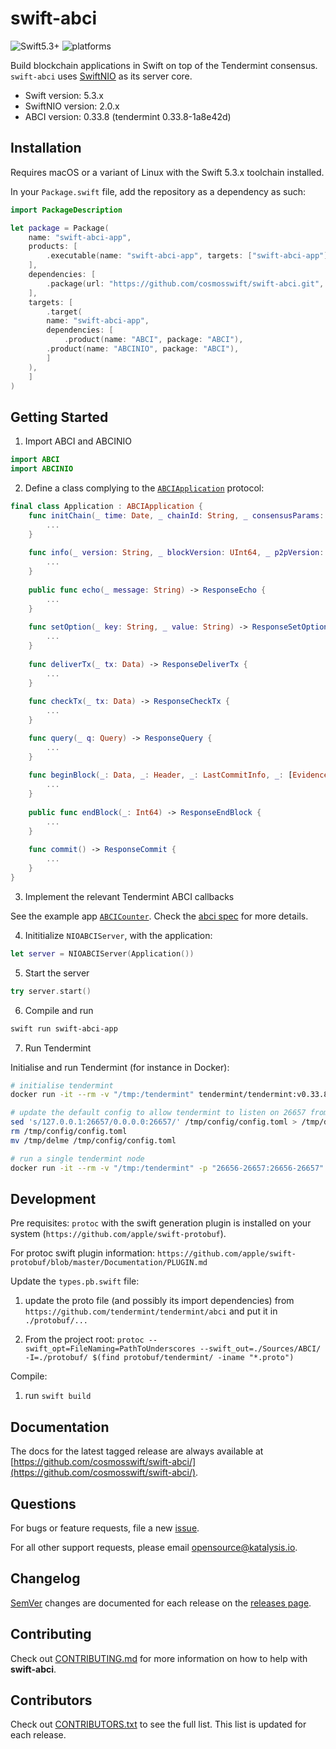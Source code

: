 # swift-abci
![Swift5.3+](https://img.shields.io/badge/Swift-5.3+-blue.svg)
![platforms](https://img.shields.io/badge/platforms-macOS%20%7C%20linux-orange.svg)

Build blockchain applications in Swift on top of the Tendermint consensus. `swift-abci` uses [SwiftNIO](https://github.com/apple/swift-nio) as its server core.

- Swift version: 5.3.x
- SwiftNIO version: 2.0.x
- ABCI version: 0.33.8 (tendermint 0.33.8-1a8e42d)


## Installation

Requires macOS or a variant of Linux with the Swift 5.3.x toolchain installed.

In your `Package.swift` file, add the repository as a dependency as such:

``` swift
import PackageDescription

let package = Package(
    name: "swift-abci-app",
    products: [
        .executable(name: "swift-abci-app", targets: ["swift-abci-app"]),
    ],
    dependencies: [
        .package(url: "https://github.com/cosmosswift/swift-abci.git", .upToNextMajor(from: "1.0.0")),
    ],
    targets: [
        .target(
	    name: "swift-abci-app", 
	    dependencies: [
	        .product(name: "ABCI", package: "ABCI"), 
		.product(name: "ABCINIO", package: "ABCI"),
	    ]
	),
    ]
)
```

## Getting Started

1. Import ABCI and ABCINIO

```swift
import ABCI
import ABCINIO
```

2. Define a class complying to the [`ABCIApplication`](/Sources/ABCI/ABCIApplication.swift) protocol:

``` swift
final class Application : ABCIApplication {
    func initChain(_ time: Date, _ chainId: String, _ consensusParams: ConsensusParams, _ updates: [ValidatorUpdate], _ appStateBytes: Data) -> ResponseInitChain {
        ... 
    }
    
    func info(_ version: String, _ blockVersion: UInt64, _ p2pVersion: UInt64) -> ResponseInfo {
        ... 
    }
    
    public func echo(_ message: String) -> ResponseEcho {
        ... 
    }
    
    func setOption(_ key: String, _ value: String) -> ResponseSetOption {
        ...
    }
    
    func deliverTx(_ tx: Data) -> ResponseDeliverTx {
        ...
    }
    
    func checkTx(_ tx: Data) -> ResponseCheckTx {
        ...
    }

    func query(_ q: Query) -> ResponseQuery {
        ...
    }
    
    func beginBlock(_: Data, _: Header, _: LastCommitInfo, _: [Evidence]) -> ResponseBeginBlock {
        ...
    }
    
    public func endBlock(_: Int64) -> ResponseEndBlock {
        ...
    }
    
    func commit() -> ResponseCommit {
        ...
    }
}
```

3. Implement the relevant Tendermint ABCI callbacks

See the example app [`ABCICounter`](/Sources/ABCICounter/main.swift). Check the [abci spec](https://github.com/tendermint/spec/blob/master/spec/abci/abci.md) for more details.

4. Inititialize `NIOABCIServer`, with the application:

```swift
let server = NIOABCIServer(Application())
```

5. Start the server

```swift
try server.start()
```

6. Compile and run

```bash
swift run swift-abci-app
```

7. Run Tendermint

Initialise and run Tendermint (for instance in Docker):

```bash
# initialise tendermint
docker run -it --rm -v "/tmp:/tendermint" tendermint/tendermint:v0.33.8 init

# update the default config to allow tendermint to listen on 26657 from the localhost
sed 's/127.0.0.1:26657/0.0.0.0:26657/' /tmp/config/config.toml > /tmp/delme
rm /tmp/config/config.toml
mv /tmp/delme /tmp/config/config.toml

# run a single tendermint node
docker run -it --rm -v "/tmp:/tendermint" -p "26656-26657:26656-26657"  tendermint/tendermint:v0.33.8 node --proxy_app="tcp://host.docker.internal:26658"
```

## Development

Pre requisites: `protoc` with the swift generation plugin is installed on your system (`https://github.com/apple/swift-protobuf`).

For protoc swift plugin information: `https://github.com/apple/swift-protobuf/blob/master/Documentation/PLUGIN.md`

Update the `types.pb.swift` file:

1. update the proto file (and possibly its import dependencies) from  `https://github.com/tendermint/tendermint/abci` and put it in `./protobuf/...`

2. From the project root: `protoc --swift_opt=FileNaming=PathToUnderscores --swift_out=./Sources/ABCI/ -I=./protobuf/ $(find protobuf/tendermint/ -iname "*.proto")`

Compile:

1. run `swift build`

## Documentation

The docs for the latest tagged release are always available at [https://github.com/cosmosswift/swift-abci/](https://github.com/cosmosswift/swift-abci/).

## Questions

For bugs or feature requests, file a new [issue](https://github.com/cosmosswift/swift-abci/issues).

For all other support requests, please email [opensource@katalysis.io](mailto:opensource@katalysis.io).

## Changelog

[SemVer](https://semver.org/) changes are documented for each release on the [releases page](https://github.com/cosmosswift/swift-abci/-/releases).

## Contributing

Check out [CONTRIBUTING.md](https://github.com/cosmosswift/swift-abci/blob/master/CONTRIBUTING.md) for more information on how to help with **swift-abci**.

## Contributors

Check out [CONTRIBUTORS.txt](https://github.com/cosmosswift/swift-abci/blob/master/CONTRIBUTORS.txt) to see the full list. This list is updated for each release.
